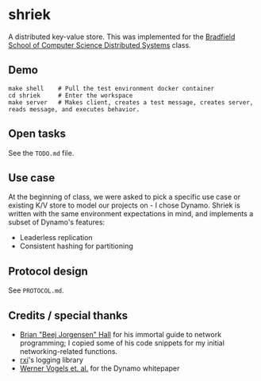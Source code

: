 # shriek
A distributed key-value store. This was implemented for the [Bradfield School of Computer Science Distributed Systems](https://bradfieldcs.com/courses/distributed-systems/) class.

## Demo
```
make shell    # Pull the test environment docker container
cd shriek     # Enter the workspace
make server   # Makes client, creates a test message, creates server, reads message, and executes behavior.
```

## Open tasks
See the `TODO.md` file.

## Use case
At the beginning of class, we were asked to pick a specific use case or existing K/V store
to model our projects on - I chose Dynamo. Shriek is written with the same environment
expectations in mind, and implements a subset of Dynamo's features:
- Leaderless replication
- Consistent hashing for partitioning


## Protocol design
See `PROTOCOL.md`.

## Credits / special thanks
- [Brian "Beej Jorgensen" Hall](https://beej.us/guide/bgnet/html/multi/index.html) for his immortal guide to
network programming; I copied some of his code snippets for my initial
networking-related functions.
- [rxi](https://github.com/rxi/log.c)'s logging library
- [Werner Vogels et. al.](https://www.allthingsdistributed.com/files/amazon-dynamo-sosp2007.pdf) for the Dynamo whitepaper
